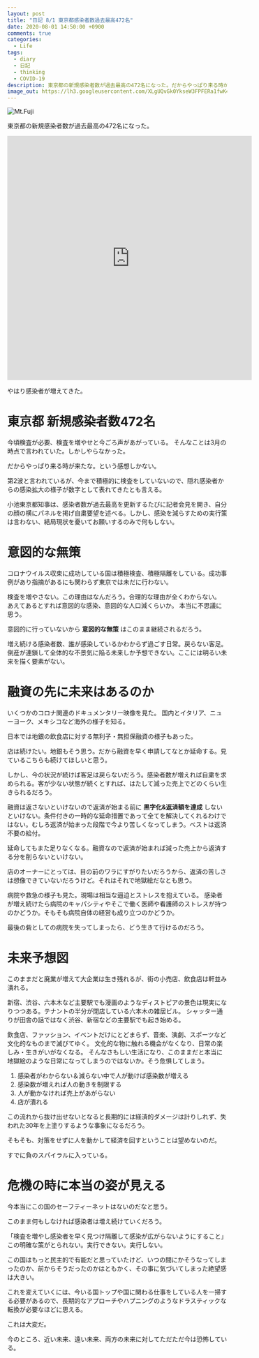 ```yaml
---
layout: post
title: "日記 8/1 東京都感染者数過去最高472名"
date: 2020-08-01 14:50:00 +0900
comments: true
categories:
  - Life
tags:
  - diary
  - 日記
  - thinking
  - COVID-19
description: 東京都の新規感染者数が過去最高の472名になった。だからやっぱり来る時が来たな。という感想しかない。今未来に希望は見えるのだろうか。
image_out: https://lh3.googleusercontent.com/XLgUQvGk0YkseW3FPFERa1fwK4GJzEjQJ6nVXtP1rb7nv7i9U69UlGilxJyntIImCWQoLZqOyf8lkfoB7Tpz_eXm2J8GI0Jr3kauW9OIKrRhUeexPr1pkn-vwiuDGWTaHdDLZCFNl7A
---
```

![Mt.Fuji](https://lh3.googleusercontent.com/XLgUQvGk0YkseW3FPFERa1fwK4GJzEjQJ6nVXtP1rb7nv7i9U69UlGilxJyntIImCWQoLZqOyf8lkfoB7Tpz_eXm2J8GI0Jr3kauW9OIKrRhUeexPr1pkn-vwiuDGWTaHdDLZCFNl7A=w840)

東京都の新規感染者数が過去最高の472名になった。

<iframe width="560" height="560" src="https://stopcovid19.metro.tokyo.lg.jp/cards/number-of-confirmed-cases?embed=true" frameborder="0"></iframe>

やはり感染者が増えてきた。

<!-- more -->

# 東京都 新規感染者数472名

今頃検査が必要、検査を増やせと今ごろ声があがっている。
そんなことは3月の時点で言われていた。しかしやらなかった。

だからやっぱり来る時が来たな。という感想しかない。

第2波と言われているが、今まで積極的に検査をしていないので、隠れ感染者からの感染拡大の様子が数字として表れてきたとも言える。

小池東京都知事は、感染者数が過去最高を更新するたびに記者会見を開き、自分の顔の横にパネルを掲げ自粛要望を述べる。しかし、感染を減らすための実行策は言わない、結局現状を憂いてお願いするのみで何もしない。

# 意図的な無策

コロナウイルス収束に成功している国は積極検査、積極隔離をしている。成功事例があり指摘があるにも関わらず東京では未だに行わない。

検査を増やさない。この理由はなんだろう。合理的な理由が全くわからない。
あえてあるとすれば意図的な感染、意図的な人口減くらいか。
本当に不思議に思う。

意図的に行っていないから **意図的な無策** はこのまま継続されるだろう。

増え続ける感染者数、誰が感染しているかわからず過ごす日常。戻らない客足。倒産が連鎖して全体的な不景気に陥る未来しか予想できない。ここには明るい未来を描く要素がない。

# 融資の先に未来はあるのか

いくつかのコロナ関連のドキュメンタリー映像を見た。
国内とイタリア、ニューヨーク、メキシコなど海外の様子を知る。

日本では地銀の飲食店に対する無利子・無担保融資の様子もあった。

店は続けたい。地銀もそう思う。だから融資を早く申請してなとか延命する。見ているこちらも続けてほしいと思う。

しかし、今の状況が続けば客足は戻らないだろう。感染者数が増えれば自粛を求められる。客が少ない状態が続くとすれば、はたして減った売上でどのくらい生きられるだろう。

融資は返さないといけないので返済が始まる前に **黒字化&返済額を達成** しないといけない。条件付きの一時的な延命措置であって全てを解決してくれるわけではない。むしろ返済が始まった段階で今より苦しくなってしまう。ベストは返済不要の給付。

延命してもまた足りなくなる。融資なので返済が始まれば減った売上から返済する分を削らないといけない。

店のオーナーにとっては、目の前のワラにすがりたいだろうから、返済の苦しさは想像できていないだろうけど。それはそれで地獄絵だなとも思う。

病院や救急の様子も見た。現場は相当な逼迫とストレスを抱えている。
感染者が増え続けたら病院のキャパシティやそこで働く医師や看護師のストレスが持つのかどうか。そもそも病院自体の経営も成り立つのかどうか。

最後の砦としての病院を失ってしまったら、どう生きて行けるのだろう。

# 未来予想図

このままだと廃業が増えて大企業は生き残れるが、街の小売店、飲食店は軒並み潰れる。

新宿、渋谷、六本木など主要駅でも漫画のようなディストピアの景色は現実になりつつある。テナントの半分が閉店している六本木の雑居ビル。
シャッター通りが田舎の話ではなく渋谷、新宿などの主要駅でも起き始める。

飲食店、ファッション、イベントだけにとどまらず、音楽、演劇、スポーツなど文化的なものまで滅びてゆく。
文化的な物に触れる機会がなくなり、日常の楽しみ・生きがいがなくなる。
そんなさもしい生活になり、このままだと本当に地獄絵のような日常になってしまうのではないか。そう危惧してしまう。

1. 感染者がわからない＆減らない中で人が動けば感染数が増える
1. 感染数が増えれば人の動きを制限する
1. 人が動かなければ売上があがらない
1. 店が潰れる

この流れから抜け出せないとなると長期的には経済的ダメージは計りしれず、失われた30年を上塗りするような事象になるだろう。

そもそも、対策をせずに人を動かして経済を回すということは望めないのだ。

すでに負のスパイラルに入っている。

# 危機の時に本当の姿が見える

今本当にこの国のセーフティーネットはないのだなと思う。

このまま何もしなければ感染者は増え続けていくだろう。

「検査を増やし感染者を早く見つけ隔離して感染が広がらないようにすること」この明確な策がとられない。実行できない。実行しない。

この国はもっと民主的で有能だと思っていたけど、いつの間にかそうなってしまったのか、前からそうだったのかはともかく、その事に気づいてしまった絶望感は大きい。

これを変えていくには、今いる国トップや国に関わる仕事をしている人を一掃する必要があるので、長期的なアプローチやハプニングのようなドラスティックな転換が必要なほどに思える。

これは大変だ。

今のところ、近い未来、遠い未来、両方の未来に対してただただ今は恐怖している。
